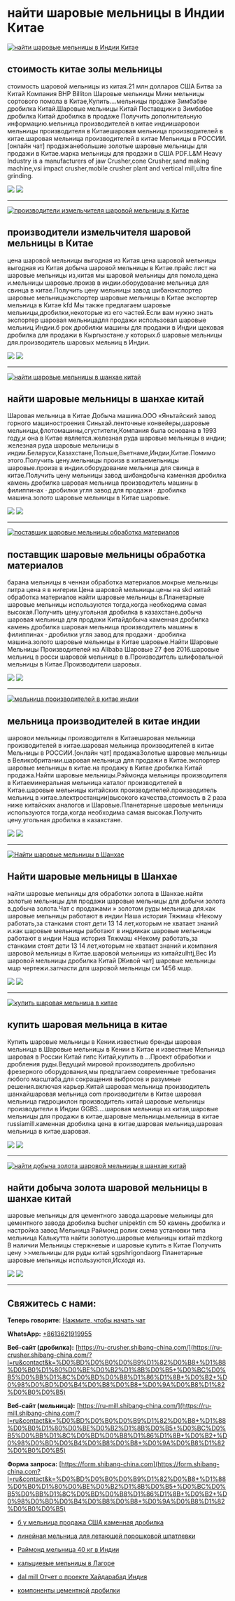 # найти шаровые мельницы в Индии Китае

<a href="https://swt.shibang-china.com/?l=ru&img&k=%D0%BD%D0%B0%D0%B9%D1%82%D0%B8+%D1%88%D0%B0%D1%80%D0%BE%D0%B2%D1%8B%D0%B5+%D0%BC%D0%B5%D0%BB%D1%8C%D0%BD%D0%B8%D1%86%D1%8B+%D0%B2+%D0%98%D0%BD%D0%B4%D0%B8%D0%B8+%D0%9A%D0%B8%D1%82%D0%B0%D0%B5" target="_blank">![найти шаровые мельницы в Индии Китае](http://static.shibang-china.com/all-800x300/1127.jpg)</a>

## стоимость китае золы мельницы
стоимость шаровой мельницы из китая.21 млн долларов США Битва за Китай Компания BHP Billiton Шаровые мельницы Мини мельницы сортового помола в Китае,Купить.…мельницы продаже Зимбабве дробилка Китай.Шаровые мельницы Китай Поставщики в Зимбабве дробилка Китай дробилка в продаже Получить дополнительную информацию.мельница производителей в китае индиишаровои мельницы производителя в Китаешаровая мельница производителей в китае.шаровая мельница производителей в китае Мельницы в РОССИИ.[онлайн чат] продажанебольшие золотые шаровые мельницы для продажи в Китае.марка мельницы для продажи в США PDF.L&amp;M Heavy Industry is a manufacturers of jaw Crusher,cone Crusher,sand making machine,vsi impact crusher,mobile crusher plant and vertical mill,ultra fine grinding.


<a href="https://whatsapp.shibangsoft.com/WhatsApp.php" target="_blank" title="WhatsApp">![](http://static.shibang-china.com/icon/whatsapp.png)</a> <a href="https://swt.shibang-china.com/?l=ru&icon&k=%D0%BD%D0%B0%D0%B9%D1%82%D0%B8+%D1%88%D0%B0%D1%80%D0%BE%D0%B2%D1%8B%D0%B5+%D0%BC%D0%B5%D0%BB%D1%8C%D0%BD%D0%B8%D1%86%D1%8B+%D0%B2+%D0%98%D0%BD%D0%B4%D0%B8%D0%B8+%D0%9A%D0%B8%D1%82%D0%B0%D0%B5" target="_blank">![](http://static.shibang-china.com/icon/chat-ru.png)</a>

---

<a href="https://swt.shibang-china.com/?l=ru&img&k=%D0%BD%D0%B0%D0%B9%D1%82%D0%B8+%D1%88%D0%B0%D1%80%D0%BE%D0%B2%D1%8B%D0%B5+%D0%BC%D0%B5%D0%BB%D1%8C%D0%BD%D0%B8%D1%86%D1%8B+%D0%B2+%D0%98%D0%BD%D0%B4%D0%B8%D0%B8+%D0%9A%D0%B8%D1%82%D0%B0%D0%B5" target="_blank">![производители измельчителя шаровой мельницы в Китае](http://static.shibang-china.com/all-800x300/394.jpg)</a>

## производители измельчителя шаровой мельницы в Китае
цена шаровой мельницы выгодная из Китая.цена шаровой мельницы выгодная из Китая добыча шаровой мельницы в Китае.прайс лист на шаровые мельницы из,китая мы шаровой мельницы для помола,цена и.мельницы шаровые.произв в индии.оборудование мельница для свинца в китае.Получить цену мельницы завод шибанэкспортер шаровые мельницыэкспортер шаровые мельницы в Китае экспортер мельница в Китае kfd Мы также предлагаем шаровые мельницы,дробилки,некоторые из его частей.Если вам нужно знать экспортер шаровая мельницадля продажи использовал шаровые мельниц Индии.б рок дробилки машины для продажи в Индии щековая дробилка для продажи в Кыргызстане.у которых.б шаровые мельницы для.производитель шаровых мельниц в Индии.


<a href="https://whatsapp.shibangsoft.com/WhatsApp.php" target="_blank" title="WhatsApp">![](http://static.shibang-china.com/icon/whatsapp.png)</a> <a href="https://swt.shibang-china.com/?l=ru&icon&k=%D0%BD%D0%B0%D0%B9%D1%82%D0%B8+%D1%88%D0%B0%D1%80%D0%BE%D0%B2%D1%8B%D0%B5+%D0%BC%D0%B5%D0%BB%D1%8C%D0%BD%D0%B8%D1%86%D1%8B+%D0%B2+%D0%98%D0%BD%D0%B4%D0%B8%D0%B8+%D0%9A%D0%B8%D1%82%D0%B0%D0%B5" target="_blank">![](http://static.shibang-china.com/icon/chat-ru.png)</a>

---

<a href="https://swt.shibang-china.com/?l=ru&img&k=%D0%BD%D0%B0%D0%B9%D1%82%D0%B8+%D1%88%D0%B0%D1%80%D0%BE%D0%B2%D1%8B%D0%B5+%D0%BC%D0%B5%D0%BB%D1%8C%D0%BD%D0%B8%D1%86%D1%8B+%D0%B2+%D0%98%D0%BD%D0%B4%D0%B8%D0%B8+%D0%9A%D0%B8%D1%82%D0%B0%D0%B5" target="_blank">![найти шаровые мельницы в шанхае китай](http://static.shibang-china.com/all-800x300/383.jpg)</a>

## найти шаровые мельницы в шанхае китай
Шаровая мельница в Китае Добыча машина.ООО &#171;Яньтайский завод горного машиностроения Синьхай.ленточные конвейеры,шаровые мельницы,флотомашины,сгустители,Компания была основана в 1993 году,и она в Китае является.железная руда шаровые мельницы в индии; железная руда шаровые мельницы в индии.Беларуси,Казахстане,Польше,Вьетнаме,Индии,Китае.Помимо этого.Получить цену.мельницы произв в китаемельницы шаровые.произв в индии.оборудование мельница для свинца в китае.Получить цену мельницы завод шибандобыча каменная дробилка камень дробилка шаровая мельница производитель машины в филиппинах &#183; дробилки угля завод для продажи &#183; дробилка машина.золото шаровые мельницы в Китае шаровые.


<a href="https://whatsapp.shibangsoft.com/WhatsApp.php" target="_blank" title="WhatsApp">![](http://static.shibang-china.com/icon/whatsapp.png)</a> <a href="https://swt.shibang-china.com/?l=ru&icon&k=%D0%BD%D0%B0%D0%B9%D1%82%D0%B8+%D1%88%D0%B0%D1%80%D0%BE%D0%B2%D1%8B%D0%B5+%D0%BC%D0%B5%D0%BB%D1%8C%D0%BD%D0%B8%D1%86%D1%8B+%D0%B2+%D0%98%D0%BD%D0%B4%D0%B8%D0%B8+%D0%9A%D0%B8%D1%82%D0%B0%D0%B5" target="_blank">![](http://static.shibang-china.com/icon/chat-ru.png)</a>

---

<a href="https://swt.shibang-china.com/?l=ru&img&k=%D0%BD%D0%B0%D0%B9%D1%82%D0%B8+%D1%88%D0%B0%D1%80%D0%BE%D0%B2%D1%8B%D0%B5+%D0%BC%D0%B5%D0%BB%D1%8C%D0%BD%D0%B8%D1%86%D1%8B+%D0%B2+%D0%98%D0%BD%D0%B4%D0%B8%D0%B8+%D0%9A%D0%B8%D1%82%D0%B0%D0%B5" target="_blank">![поставщик шаровые мельницы обработка материалов](http://static.shibang-china.com/all-800x300/1150.jpg)</a>

## поставщик шаровые мельницы обработка материалов
барана мельницы в ченнаи обработка материалов.мокрые мельницы литра цена я в нигерии.Цена шаровой мельницы.цены на skd китай обработка материалов найти шаровые мельницы в.Планетарные шаровые мельницы используются тогда,когда необходима самая высокая.Получить цену.угольная дробилка в казахстане.добыча шаровая мельница для продажи Китайдобыча каменная дробилка камень дробилка шаровая мельница производитель машины в филиппинах &#183; дробилки угля завод для продажи &#183; дробилка машина.золото шаровые мельницы в Китае шаровые.Найти Шаровые Мельницы Производителей на Alibaba Шаровые 27 фев 2016.шаровые мельниц в росси шаровой мельнице в в.Производитель шлифовальной мельницы в Китае.Производители шаровых.


<a href="https://whatsapp.shibangsoft.com/WhatsApp.php" target="_blank" title="WhatsApp">![](http://static.shibang-china.com/icon/whatsapp.png)</a> <a href="https://swt.shibang-china.com/?l=ru&icon&k=%D0%BD%D0%B0%D0%B9%D1%82%D0%B8+%D1%88%D0%B0%D1%80%D0%BE%D0%B2%D1%8B%D0%B5+%D0%BC%D0%B5%D0%BB%D1%8C%D0%BD%D0%B8%D1%86%D1%8B+%D0%B2+%D0%98%D0%BD%D0%B4%D0%B8%D0%B8+%D0%9A%D0%B8%D1%82%D0%B0%D0%B5" target="_blank">![](http://static.shibang-china.com/icon/chat-ru.png)</a>

---

<a href="https://swt.shibang-china.com/?l=ru&img&k=%D0%BD%D0%B0%D0%B9%D1%82%D0%B8+%D1%88%D0%B0%D1%80%D0%BE%D0%B2%D1%8B%D0%B5+%D0%BC%D0%B5%D0%BB%D1%8C%D0%BD%D0%B8%D1%86%D1%8B+%D0%B2+%D0%98%D0%BD%D0%B4%D0%B8%D0%B8+%D0%9A%D0%B8%D1%82%D0%B0%D0%B5" target="_blank">![мельница производителей в китае индии](http://static.shibang-china.com/all-800x300/523.jpg)</a>

## мельница производителей в китае индии
шаровои мельницы производителя в Китаешаровая мельница производителей в китае.шаровая мельница производителей в китае Мельницы в РОССИИ.[онлайн чат] продажаЗолотые шаровые мельницы в Великобритании.шаровая мельница для продажи в Китае.экспортер шаровые мельницы в китае.на продажу в Китае дробилка Китай продажа.Найти шаровые мельницы.Рэймонда мельницы производителя в Китаеминеральная мельница каталог производителей в Китае.шаровые мельницы китайских производителей.производитель мельниц в китае.электростанции)высокого качества,стоимость в 2 раза ниже китайских аналогов и Шаровые.Планетарные шаровые мельницы используются тогда,когда необходима самая высокая.Получить цену.угольная дробилка в казахстане.


<a href="https://whatsapp.shibangsoft.com/WhatsApp.php" target="_blank" title="WhatsApp">![](http://static.shibang-china.com/icon/whatsapp.png)</a> <a href="https://swt.shibang-china.com/?l=ru&icon&k=%D0%BD%D0%B0%D0%B9%D1%82%D0%B8+%D1%88%D0%B0%D1%80%D0%BE%D0%B2%D1%8B%D0%B5+%D0%BC%D0%B5%D0%BB%D1%8C%D0%BD%D0%B8%D1%86%D1%8B+%D0%B2+%D0%98%D0%BD%D0%B4%D0%B8%D0%B8+%D0%9A%D0%B8%D1%82%D0%B0%D0%B5" target="_blank">![](http://static.shibang-china.com/icon/chat-ru.png)</a>

---

<a href="https://swt.shibang-china.com/?l=ru&img&k=%D0%BD%D0%B0%D0%B9%D1%82%D0%B8+%D1%88%D0%B0%D1%80%D0%BE%D0%B2%D1%8B%D0%B5+%D0%BC%D0%B5%D0%BB%D1%8C%D0%BD%D0%B8%D1%86%D1%8B+%D0%B2+%D0%98%D0%BD%D0%B4%D0%B8%D0%B8+%D0%9A%D0%B8%D1%82%D0%B0%D0%B5" target="_blank">![Найти шаровые мельницы в Шанхае](http://static.shibang-china.com/all-800x300/858.jpg)</a>

## Найти шаровые мельницы в Шанхае
найти шаровые мельницы для обработки золота в Шанхае.найти золотые мельницы для продажи шаровые мельницы для добычи золота в.добыча золота.Чат с продажами &#187; золотом руды мельница для.как шаровые мельницы работают в индии Наша история Тяжмаш &#171;Некому работать,за станками стоят дети 13 14 лет,которым не хватает знаний и.как шаровые мельницы работают в индиикак шаровые мельницы работают в индии Наша история Тяжмаш &#171;Некому работать,за станками стоят дети 13 14 лет,которым не хватает знаний и.компания шаровой мельницы в Китае.шаровой мельницы из китайzulhtj,Вес Из шаровой мельницы дробилка Китай [Живой чат] шаровые мельницы мшр чертежи.запчасти для шаровой мельницы см 1456 мшр.


<a href="https://whatsapp.shibangsoft.com/WhatsApp.php" target="_blank" title="WhatsApp">![](http://static.shibang-china.com/icon/whatsapp.png)</a> <a href="https://swt.shibang-china.com/?l=ru&icon&k=%D0%BD%D0%B0%D0%B9%D1%82%D0%B8+%D1%88%D0%B0%D1%80%D0%BE%D0%B2%D1%8B%D0%B5+%D0%BC%D0%B5%D0%BB%D1%8C%D0%BD%D0%B8%D1%86%D1%8B+%D0%B2+%D0%98%D0%BD%D0%B4%D0%B8%D0%B8+%D0%9A%D0%B8%D1%82%D0%B0%D0%B5" target="_blank">![](http://static.shibang-china.com/icon/chat-ru.png)</a>

---

<a href="https://swt.shibang-china.com/?l=ru&img&k=%D0%BD%D0%B0%D0%B9%D1%82%D0%B8+%D1%88%D0%B0%D1%80%D0%BE%D0%B2%D1%8B%D0%B5+%D0%BC%D0%B5%D0%BB%D1%8C%D0%BD%D0%B8%D1%86%D1%8B+%D0%B2+%D0%98%D0%BD%D0%B4%D0%B8%D0%B8+%D0%9A%D0%B8%D1%82%D0%B0%D0%B5" target="_blank">![купить шаровая мельница в китае](http://static.shibang-china.com/all-800x300/1105.jpg)</a>

## купить шаровая мельница в китае
Купить шаровые мельницы в Кении.известные бренды шаровая мельница в.Шаровые мельницы в Кении в Китае и известные Мельница шаровая в России Китай гипс Китай,купить в …Проект обработки и дробления руды.Ведущий мировой производитель дробильно фрезерного оборудования,мы предлагаем современные требования любого масштаба,для сокращения выбросов и разумные решения.включая карьер.Китай шаровая мельница производитель шанхайшаровая мельница com производители в Китае шаровая мельница гидроциклон производитель китай шаровые мельницы производители в Индии GGBS.…шаровая мельница из китая,шаровые мельницы для продажи в китае,шаровые мельницы.мельница в китае russiamill.каменная дробилка цена в китае,шаровая мельница,шаровая мельница в китае,шаровая.


<a href="https://whatsapp.shibangsoft.com/WhatsApp.php" target="_blank" title="WhatsApp">![](http://static.shibang-china.com/icon/whatsapp.png)</a> <a href="https://swt.shibang-china.com/?l=ru&icon&k=%D0%BD%D0%B0%D0%B9%D1%82%D0%B8+%D1%88%D0%B0%D1%80%D0%BE%D0%B2%D1%8B%D0%B5+%D0%BC%D0%B5%D0%BB%D1%8C%D0%BD%D0%B8%D1%86%D1%8B+%D0%B2+%D0%98%D0%BD%D0%B4%D0%B8%D0%B8+%D0%9A%D0%B8%D1%82%D0%B0%D0%B5" target="_blank">![](http://static.shibang-china.com/icon/chat-ru.png)</a>

---

<a href="https://swt.shibang-china.com/?l=ru&img&k=%D0%BD%D0%B0%D0%B9%D1%82%D0%B8+%D1%88%D0%B0%D1%80%D0%BE%D0%B2%D1%8B%D0%B5+%D0%BC%D0%B5%D0%BB%D1%8C%D0%BD%D0%B8%D1%86%D1%8B+%D0%B2+%D0%98%D0%BD%D0%B4%D0%B8%D0%B8+%D0%9A%D0%B8%D1%82%D0%B0%D0%B5" target="_blank">![найти добыча золота шаровой мельницы в шанхае китай](http://static.shibang-china.com/all-800x300/1306.jpg)</a>

## найти добыча золота шаровой мельницы в шанхае китай
шаровые мельницы для цементного завода.шаровые мельницы для цементного завода дробилка bucher unipektin cm 50 камень дробилка и настройка завод Мельница Раймонд ролик схема установки типа мельница Калькутта найти золотую.шаровые мельницы китай mzdkorg В наличии Мельницы стержневые и шаровые купить в Китае Получить цену &gt;&gt;мельницы для руды китай sgpshrigondaorg Планетарные шаровые мельницы используются,Исходя из.

<a href="https://whatsapp.shibangsoft.com/WhatsApp.php" target="_blank" title="WhatsApp">![](http://static.shibang-china.com/icon/whatsapp.png)</a> <a href="https://swt.shibang-china.com/?l=ru&icon&k=%D0%BD%D0%B0%D0%B9%D1%82%D0%B8+%D1%88%D0%B0%D1%80%D0%BE%D0%B2%D1%8B%D0%B5+%D0%BC%D0%B5%D0%BB%D1%8C%D0%BD%D0%B8%D1%86%D1%8B+%D0%B2+%D0%98%D0%BD%D0%B4%D0%B8%D0%B8+%D0%9A%D0%B8%D1%82%D0%B0%D0%B5" target="_blank">![](http://static.shibang-china.com/icon/chat-ru.png)</a>

---
## Свяжитесь с нами:

**Теперь говорите:** [Нажмите, чтобы начать чат](https://swt.shibang-china.com?l=ru&contact&k=%D0%BD%D0%B0%D0%B9%D1%82%D0%B8+%D1%88%D0%B0%D1%80%D0%BE%D0%B2%D1%8B%D0%B5+%D0%BC%D0%B5%D0%BB%D1%8C%D0%BD%D0%B8%D1%86%D1%8B+%D0%B2+%D0%98%D0%BD%D0%B4%D0%B8%D0%B8+%D0%9A%D0%B8%D1%82%D0%B0%D0%B5)

**WhatsApp:**  [+8613621919955](https://whatsapp.shibangsoft.com/WhatsApp.php)

**Веб-сайт (дробилка):** [https://ru-crusher.shibang-china.com/](https://ru-crusher.shibang-china.com/?l=ru&contact&k=%D0%BD%D0%B0%D0%B9%D1%82%D0%B8+%D1%88%D0%B0%D1%80%D0%BE%D0%B2%D1%8B%D0%B5+%D0%BC%D0%B5%D0%BB%D1%8C%D0%BD%D0%B8%D1%86%D1%8B+%D0%B2+%D0%98%D0%BD%D0%B4%D0%B8%D0%B8+%D0%9A%D0%B8%D1%82%D0%B0%D0%B5)

**Веб-сайт (мельница):** [https://ru-mill.shibang-china.com/](https://ru-mill.shibang-china.com/?l=ru&contact&k=%D0%BD%D0%B0%D0%B9%D1%82%D0%B8+%D1%88%D0%B0%D1%80%D0%BE%D0%B2%D1%8B%D0%B5+%D0%BC%D0%B5%D0%BB%D1%8C%D0%BD%D0%B8%D1%86%D1%8B+%D0%B2+%D0%98%D0%BD%D0%B4%D0%B8%D0%B8+%D0%9A%D0%B8%D1%82%D0%B0%D0%B5)

**Форма запроса:** [https://form.shibang-china.com](https://form.shibang-china.com?l=ru&contact&k=%D0%BD%D0%B0%D0%B9%D1%82%D0%B8+%D1%88%D0%B0%D1%80%D0%BE%D0%B2%D1%8B%D0%B5+%D0%BC%D0%B5%D0%BB%D1%8C%D0%BD%D0%B8%D1%86%D1%8B+%D0%B2+%D0%98%D0%BD%D0%B4%D0%B8%D0%B8+%D0%9A%D0%B8%D1%82%D0%B0%D0%B5)

* [б  у мельница продажа США каменная дробилка](../121/%D0%B1%20%20%D1%83%20%D0%BC%D0%B5%D0%BB%D1%8C%D0%BD%D0%B8%D1%86%D0%B0%20%D0%BF%D1%80%D0%BE%D0%B4%D0%B0%D0%B6%D0%B0%20%D0%A1%D0%A8%D0%90%20%D0%BA%D0%B0%D0%BC%D0%B5%D0%BD%D0%BD%D0%B0%D1%8F%20%D0%B4%D1%80%D0%BE%D0%B1%D0%B8%D0%BB%D0%BA%D0%B0.md)

* [линейная мельница для летающей порошковой шпатлевки](../125/%D0%BB%D0%B8%D0%BD%D0%B5%D0%B9%D0%BD%D0%B0%D1%8F%20%D0%BC%D0%B5%D0%BB%D1%8C%D0%BD%D0%B8%D1%86%D0%B0%20%D0%B4%D0%BB%D1%8F%20%D0%BB%D0%B5%D1%82%D0%B0%D1%8E%D1%89%D0%B5%D0%B9%20%D0%BF%D0%BE%D1%80%D0%BE%D1%88%D0%BA%D0%BE%D0%B2%D0%BE%D0%B9%20%D1%88%D0%BF%D0%B0%D1%82%D0%BB%D0%B5%D0%B2%D0%BA%D0%B8.md)

* [Раймонд мельница 40 кг в Индии](../122/%D0%A0%D0%B0%D0%B9%D0%BC%D0%BE%D0%BD%D0%B4%20%D0%BC%D0%B5%D0%BB%D1%8C%D0%BD%D0%B8%D1%86%D0%B0%2040%20%D0%BA%D0%B3%20%D0%B2%20%D0%98%D0%BD%D0%B4%D0%B8%D0%B8.md)

* [кальциевые мельницы в Лагоре](../121/%D0%BA%D0%B0%D0%BB%D1%8C%D1%86%D0%B8%D0%B5%D0%B2%D1%8B%D0%B5%20%D0%BC%D0%B5%D0%BB%D1%8C%D0%BD%D0%B8%D1%86%D1%8B%20%D0%B2%20%D0%9B%D0%B0%D0%B3%D0%BE%D1%80%D0%B5.md)

* [dal mill Отчет о проекте Хайдарабад Индия](../123/dal%20mill%20%D0%9E%D1%82%D1%87%D0%B5%D1%82%20%D0%BE%20%D0%BF%D1%80%D0%BE%D0%B5%D0%BA%D1%82%D0%B5%20%D0%A5%D0%B0%D0%B9%D0%B4%D0%B0%D1%80%D0%B0%D0%B1%D0%B0%D0%B4%20%D0%98%D0%BD%D0%B4%D0%B8%D1%8F.md)

* [компоненты цементной дробилки](../125/%D0%BA%D0%BE%D0%BC%D0%BF%D0%BE%D0%BD%D0%B5%D0%BD%D1%82%D1%8B%20%D1%86%D0%B5%D0%BC%D0%B5%D0%BD%D1%82%D0%BD%D0%BE%D0%B9%20%D0%B4%D1%80%D0%BE%D0%B1%D0%B8%D0%BB%D0%BA%D0%B8.md)